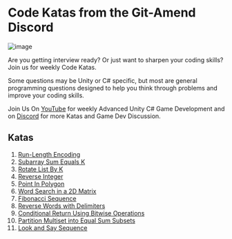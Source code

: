 # Code Katas from the Git-Amend Discord
![image](https://github.com/adammyhre/Code-Katas/assets/38876398/bef58635-b882-4417-844b-1b65533c9470)

Are you getting interview ready? Or just want to sharpen your coding skills? Join us for weekly Code Katas.

Some questions may be Unity or C# specific, but most are general programming questions designed to help you 
think through problems and improve your coding skills.

Join Us On [YouTube](https://youtube.com/@git-amend?sub_confirmation=1) for weekly Advanced Unity C# Game Development 
and on [Discord](https://discord.gg/FDRZGQBBUC) for more Katas and Game Dev Discussion.

## Katas
1. [Run-Length Encoding](Katas/RunlengthEncoding/)
2. [Subarray Sum Equals K](Katas/SubarraySumEqualsK/)
3. [Rotate List By K](Katas/RotateListByK/)
4. [Reverse Integer](Katas/ReverseInteger/)
5. [Point In Polygon](Katas/PointInPolygon/)
6. [Word Search in a 2D Matrix](Katas/WordSearch/)
7. [Fibonacci Sequence](Katas/FibonacciSequence/)
8. [Reverse Words with Delimiters](Katas/ReverseDelimitedWords/)
9. [Conditional Return Using Bitwise Operations](Katas/BitwiseConditional/)
10. [Partition Multiset into Equal Sum Subsets](Katas/PartitionMultiset/)
11. [Look and Say Sequence](Katas/LookAndSaySequence/)
